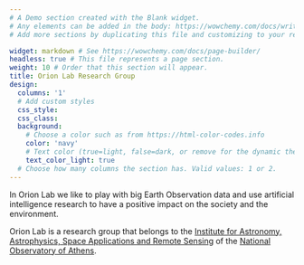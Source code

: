 ```yaml
---
# A Demo section created with the Blank widget.
# Any elements can be added in the body: https://wowchemy.com/docs/writing-markdown-latex/
# Add more sections by duplicating this file and customizing to your requirements.

widget: markdown # See https://wowchemy.com/docs/page-builder/
headless: true # This file represents a page section.
weight: 10 # Order that this section will appear.
title: Orion Lab Research Group
design:
  columns: '1'
  # Add custom styles
  css_style:
  css_class:
  background:
    # Choose a color such as from https://html-color-codes.info
    color: 'navy'
    # Text color (true=light, false=dark, or remove for the dynamic theme color).
    text_color_light: true
  # Choose how many columns the section has. Valid values: 1 or 2.
---
```


In Orion Lab we like to play with big Earth Observation data and use artificial intelligence research to have a positive impact on the society and the environment.

Orion Lab is a research group that belongs to the [Institute for Astronomy, Astrophysics, Space Applications and Remote Sensing](https://www.astro.noa.gr/en/) of the [National Observatory of Athens](https://www.noa.gr/en/).

